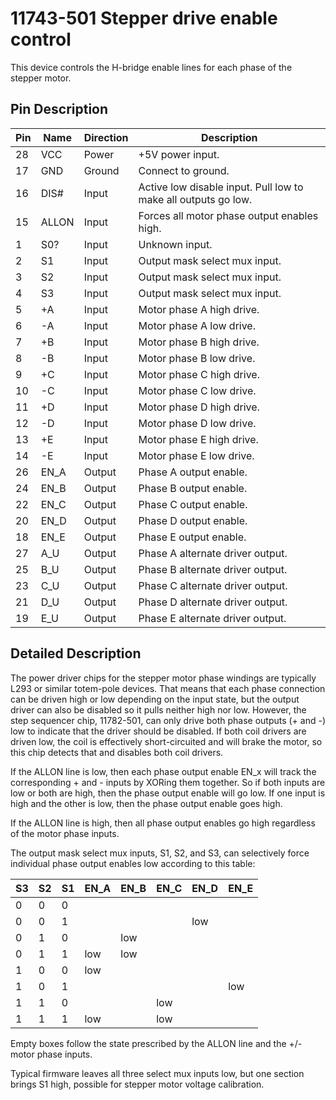 # 11743-501 Stepper drive enable control

This device controls the H-bridge enable lines for each phase of the stepper motor.

## Pin Description

| Pin | Name  | Direction | Description                                     |
|-----|-------|-----------|-------------------------------------------------|
| 28  | VCC   | Power     | +5V power input. |
| 17  | GND | Ground   | Connect to ground. |
| 16  | DIS#  | Input     | Active low disable input. Pull low to make all outputs go low. |
| 15  | ALLON | Input     | Forces all motor phase output enables high. |
| 1   | S0?   | Input     | Unknown input. |
| 2   | S1    | Input     | Output mask select mux input. |
| 3   | S2    | Input     | Output mask select mux input. |
| 4   | S3    | Input     | Output mask select mux input. |
| 5   | +A    | Input     | Motor phase A high drive. |
| 6   | -A    | Input     | Motor phase A low drive. |
| 7   | +B    | Input     | Motor phase B high drive. |
| 8   | -B    | Input     | Motor phase B low drive. |
| 9   | +C    | Input     | Motor phase C high drive. |
| 10  | -C    | Input     | Motor phase C low drive. |
| 11  | +D    | Input     | Motor phase D high drive. |
| 12  | -D    | Input     | Motor phase D low drive. |
| 13  | +E    | Input     | Motor phase E high drive. |
| 14  | -E    | Input     | Motor phase E low drive. |
| 26  | EN\_A | Output    | Phase A output enable. |
| 24  | EN\_B | Output    | Phase B output enable. |
| 22  | EN\_C | Output    | Phase C output enable. |
| 20  | EN\_D | Output    | Phase D output enable. |
| 18  | EN\_E | Output    | Phase E output enable. |
| 27  | A\_U  | Output    | Phase A alternate driver output. |
| 25  | B\_U  | Output    | Phase B alternate driver output. |
| 23  | C\_U  | Output    | Phase C alternate driver output. |
| 21  | D\_U  | Output    | Phase D alternate driver output. |
| 19  | E\_U  | Output    | Phase E alternate driver output. |

## Detailed Description

The power driver chips for the stepper motor phase windings are typically L293 or similar totem-pole devices. That means that each phase connection can be driven high or low depending on the input state, but the output driver can also be disabled so it pulls neither high nor low. However, the step sequencer chip, 11782-501, can only drive both phase outputs (+ and -) low to indicate that the driver should be disabled. If both coil drivers are driven low, the coil is effectively short-circuited and will brake the motor, so this chip detects that and disables both coil drivers.

If the ALLON line is low, then each phase output enable EN\_x will track the corresponding + and - inputs by XORing them together. So if both inputs are low or both are high, then the phase output enable will go low. If one input is high and the other is low, then the phase output enable goes high.

If the ALLON line is high, then all phase output enables go high regardless of the motor phase inputs.

The output mask select mux inputs, S1, S2, and S3, can selectively force individual phase output enables low according to this table:

| S3 | S2 | S1 | EN\_A | EN\_B | EN\_C | EN\_D | EN\_E |
|----|----|----|-------|-------|-------|-------|-------|
|  0 |  0 |  0 |       |       |       |       |       |
|  0 |  0 |  1 |       |       |       |  low  |       |
|  0 |  1 |  0 |       |  low  |       |       |       |
|  0 |  1 |  1 |  low  |  low  |       |       |       |
|  1 |  0 |  0 |  low  |       |       |       |       |
|  1 |  0 |  1 |       |       |       |       |  low  |
|  1 |  1 |  0 |       |       |  low  |       |       |
|  1 |  1 |  1 |  low  |       |  low  |       |       |

Empty boxes follow the state prescribed by the ALLON line and the +/- motor phase inputs.

Typical firmware leaves all three select mux inputs low, but one section brings S1 high, possible for stepper motor voltage calibration.


